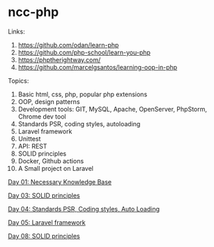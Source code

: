 # ncc-php

Links:
1. https://github.com/odan/learn-php
2. https://github.com/php-school/learn-you-php
3. https://phptherightway.com/
4. https://github.com/marcelgsantos/learning-oop-in-php

Topics:

1. Basic html, css, php, popular php extensions
2. OOP, design patterns
3. Development tools: GIT, MySQL, Apache, OpenServer, PhpStorm, Chrome dev tool
4. Standards PSR, coding styles, autoloading 
5. Laravel framework 
6. Unittest
7. API: REST
8. SOLID principles
9. Docker, Github actions
10. A Small project on Laravel

    

[Day 01: Necessary Knowledge Base](./book/day-01-necessary-knowledge-base.md)  

[Day 03: SOLID principles](./book/Day-03-Development-tools.md)

[Day 04: Standards PSR, Coding styles, Auto Loading](./book/day-04-standards-psr-coding-styles-autoloading.md)  

[Day 05: Laravel framework](./book/Day-05-Laravel-framework.md)

[Day 08: SOLID principles](./book/Day-08-SOLID-principles.md)